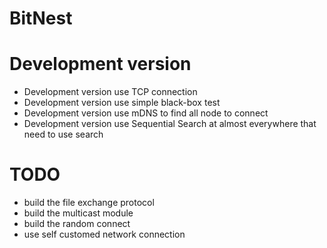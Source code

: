 # BitNest
# Development version
- Development version use TCP connection
- Development version use simple black-box test
- Development version use mDNS to find all node to connect
- Development version use Sequential Search at almost everywhere that need to use search


# TODO
- build the file exchange protocol
- build the multicast module
- build the random connect
- use self customed network connection
